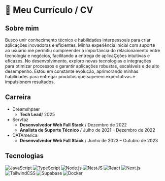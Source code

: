 # 💼 Meu Currículo / CV

## Sobre mim  
Busco unir conhecimento técnico e habilidades interpessoais para criar aplicações inovadoras e eficientes. Minha experiência inicial com suporte ao usuário me permitiu compreender a importância do relacionamento entre tecnologia e negócios, facilitando a entrega de aplicaÇções intuitivas e eficazes. No desenvolvimento, exploro novas tecnologias e integrações para otimizar processos e garantir aplicações robustas, escaláveis e de alto desempenho. Estou em constante evolução, aprimorando minhas habilidades para entregar produtos que superem expectativas e impulsionem resultados.



## Carreira
- Dreamshpaer
  - **Tech Lead**/ 2025  
- Servfaz
  - **Desenvolvedor Web Full Stack** / Dezembro de 2022
  - **Analista de Suporte Técnico** / Julho de 2021 – Dezembro de 2022
- DATAmerica
  - **Desenvolvedor Web Full Stack** / Junho de 2023 – Outubro de 2023

## Tecnologias
![JavaScript](https://img.shields.io/badge/JavaScript-F7DF1E?style=for-the-badge&logo=javascript&logoColor=black) ![TypeScript](https://img.shields.io/badge/TypeScript-3178C6?style=for-the-badge&logo=typescript&logoColor=white) ![Node.js](https://img.shields.io/badge/Node.js-339933?style=for-the-badge&logo=node.js&logoColor=white) ![NestJS](https://img.shields.io/badge/NestJS-E0234E?style=for-the-badge&logo=nestjs&logoColor=white) ![React](https://img.shields.io/badge/React-61DAFB?style=for-the-badge&logo=react&logoColor=black) ![Next.js](https://img.shields.io/badge/Next.js-000000?style=for-the-badge&logo=next.js&logoColor=white) ![TailwindCSS](https://img.shields.io/badge/TailwindCSS-38B2AC?style=for-the-badge&logo=tailwind-css&logoColor=white) ![Supabase](https://img.shields.io/badge/Supabase-3ECF8E?style=for-the-badge&logo=supabase&logoColor=white) ![Docker](https://img.shields.io/badge/Docker-2496ED?style=for-the-badge&logo=docker&logoColor=white)
